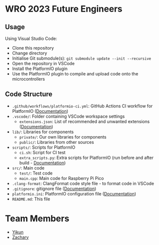 # WRO 2023 Future Engineers

## Usage

Using Visual Studio Code:
- Clone this repository
- Change directory
- Initialise Git submodule(s): `git submodule update --init --recursive`
- Open the repository in VSCode
- Install the PlatformIO plugin
- Use the PlatformIO plugin to compile and upload code onto the microcontrollers

## Code Structure
- `.github/workflows/platformio-ci.yml`: GitHub Actions CI workflow for PlatformIO ([Documentation](https://docs.platformio.org/en/latest/integration/ci/github-actions.html))
- `.vscode/`: Folder containing VSCode workspace settings
    - `extensions.json`: List of recommended and unwanted extensions ([Documentation](https://code.visualstudio.com/docs/editor/extension-gallery#_workspace-recommended-extensions))
- `lib/`: Libraries for components
    - `private/`: Our own libraries for components
    - `public/`: Libraries from other sources
- `scripts/`: Scripts for PlatformIO
    - `ci.sh`: Script for CI test
    - `extra_scripts.py`: Extra scripts for PlatformIO (run before and after build - [Documentation](https://docs.platformio.org/en/latest/scripting/actions.html))
- `src/`: Main code
    - `test/`: Test code
    - `main.cpp`: Main code for Raspberry Pi Pico
- `.clang-format`: ClangFormat code style file - to format code in VSCode
- `.gitignore`: gitignore file ([Documentation](https://git-scm.com/docs/gitignore))
- `platformio.ini`: PlatformIO configuration file ([Documentation](https://docs.platformio.org/en/stable/projectconf/index.html))
- `README.md`: This file

# Team Members
- [Yikun](https://github.com/PorridgePi)
- [Zachary](https://github.com/Zachareeeeee)
